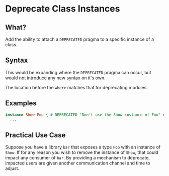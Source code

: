 # Deprecate Class Instances

## What?

Add the ability to attach a `DEPRECATED` pragma to a specific instance of a class.

## Syntax

This would be expanding where the `DEPRECATED` pragma can occur, but would not introduce any new
syntax on it's own.

The location before the `where` matches that for deprecating modules.

## Examples

```haskell
instance Show Foo {-# DEPRECATED "Don't use the Show instance of Foo" #-} where
  ...
```

## Practical Use Case

Suppose you have a library `bar` that exposes a type `Foo` with an instance of `Show`. If for any
reason you wish to remove the instance of `Show`, that could impact any consumer of `bar`. By
providing a mechanism to deprecate, impacted users are given another communication channel and time
to adjust.
